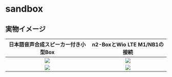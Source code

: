 # sandbox

## 実物イメージ

|日本語音声合成スピーカー付き小型Box|n2-BoxとWio LTE M1/NB1の接続|
|:---:|:---:|
|![](https://github.com/kdg-hacks/kdg-hacks-examples/blob/images/n2/images/n2tts_box.jpg)|![](https://github.com/kdg-hacks/kdg-hacks-examples/blob/images/n2/images/wio_n2tts_box.jpg)|
|![](https://github.com/kdg-hacks/kdg-hacks-examples/blob/images/n2/images/Screen%20Shot%202018-11-13%20at%2018.49.46.png)|![](https://github.com/kdg-hacks/kdg-hacks-examples/blob/images/n2/images/Screen%20Shot%202018-11-13%20at%2019.14.35.png)|
